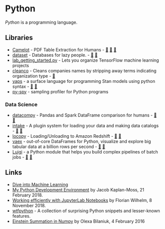 # Python

<dfn>Python</dfn> is a programming language.

## Libraries

-   [Camelot](https://camelot-py.readthedocs.io/en/master/) - PDF Table Extraction for Humans - [📣](https://blog.socialcops.com/technology/engineering/camelot-python-library-pdf-data/ "Announcing Camelot, a Python Library to Extract Tabular Data from PDFs") [🐙](https://github.com/socialcopsdev/camelot/ "Camelot on GitHub") [🐍](https://pypi.org/project/camelot-py/ "Camelot on PyPi")
-   [dataset](https://dataset.readthedocs.io/en/latest/index.html) - Databases
    for lazy people. - [🐙](https://github.com/pudo/dataset "dataset on GitHub")
    [🐍](https://pypi.org/project/dataset/ "dataset on PyPi")
-   [lab_getting_started.py](http://blog.varunajayasiri.com/ml/lab/lab_getting_started.html) - Lets you organize TensorFlow machine learning projects
-   [cleanco](https://github.com/psolin/cleanco) - Cleans companies names by stripping away terms indicating organization type - [🐍](https://pypi.org/project/cleanco/ "cleanco on PyPi")
-   [yaps](https://ibm.github.io/yaps/) - a surface language for programming Stan models using python syntax - [🐙](https://github.com/ibm/yaps "yaps on GitHub")
[🐍](https://pypi.org/project/yaps/ "yaps on PyPi")
-   [py-spy](https://github.com/benfred/py-spy) - sampling profiler for Python programs

### Data Science

-   [datacompy](https://capitalone.github.io/datacompy/) - Pandas and Spark DataFrame comparison for humans - [🐙](https://github.com/capitalone/datacompy "datacompy on GitHub")  [🐍](https://pypi.org/project/datacompy' "datacompy on PyPi")
-   [intake](https://intake.readthedocs.io/en/latest/index.html) - A plugin system for loading your data and making data catalogs - [🐙](https://github.com/ContinuumIO/intake "intake") [🐍](https://pypi.org/project/intake' "intake on PyPi")
-   [locopy](https://capitalone.github.io/Data-Load-and-Copy-using-Python/) - Loading/Unloading to Amazon Redshift - [🐙](https://github.com/capitalone/Data-Load-and-Copy-using-Python "locopy on GitHub") [🐍](https://pypi.org/project/locopy' "locopy on PyPi")
-   [vaex](https://docs.vaex.io/en/latest/) - out-of-core DataFrames for Python, visualize and explore big tabular data at a billion rows per second - [🐙](https://github.com/vaexio/vaex "vaex on GitHub") [🐍](https://pypi.org/project/vaex' "vaex on PyPi")
-   [Luigi](https://luigi.readthedocs.io/en/stable/) - a Python module that helps you build complex pipelines of batch jobs - [🐙](https://github.com/spotify/luigi "Luigi on GitHub") [🐍](https://pypi.org/project/luigi/' "Luigi on PyPi")

## Links

-   [Dive into Machine Learning](https://akashgupta299.gitbooks.io/dive-into-ml/content/)
-   [My Python Development Environment](https://jacobian.org/2018/feb/21/python-environment-2018/) by Jacob Kaplan-Moss, 21 February 2018.
-   [Working efficiently with JupyterLab Notebooks](https://florianwilhelm.info/2018/11/working_efficiently_with_jupyter_lab/) by Florian Wilhelm, 8 November 2018.
-   [wtfpython](https://github.com/satwikkansal/wtfpython) - A collection of surprising Python snippets and lesser-known features.
-   [Einstein Summation in Numpy](https://obilaniu6266h16.wordpress.com/2016/02/04/einstein-summation-in-numpy/) by Olexa Bilaniuk, 4 February 2016
